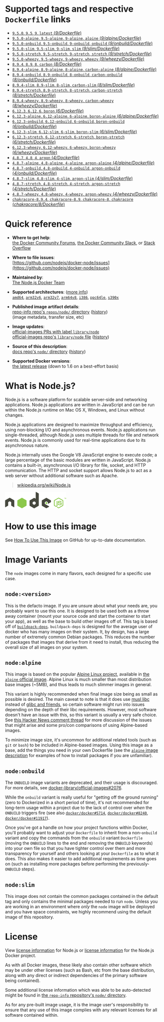 <!--

********************************************************************************

WARNING:

    DO NOT EDIT "node/README.md"

    IT IS AUTO-GENERATED

    (from the other files in "node/" combined with a set of templates)

********************************************************************************

-->

# Supported tags and respective `Dockerfile` links

-	[`9.5.0`, `9.5`, `9`, `latest` (*9/Dockerfile*)](https://github.com/nodejs/docker-node/blob/4e5eda8fedf7fa355de6037f01d5699d414c1da3/9/Dockerfile)
-	[`9.5.0-alpine`, `9.5-alpine`, `9-alpine`, `alpine` (*9/alpine/Dockerfile*)](https://github.com/nodejs/docker-node/blob/4e5eda8fedf7fa355de6037f01d5699d414c1da3/9/alpine/Dockerfile)
-	[`9.5.0-onbuild`, `9.5-onbuild`, `9-onbuild`, `onbuild` (*9/onbuild/Dockerfile*)](https://github.com/nodejs/docker-node/blob/db3b27c8388136b5e529861d7c3fa12fd8328301/9/onbuild/Dockerfile)
-	[`9.5.0-slim`, `9.5-slim`, `9-slim`, `slim` (*9/slim/Dockerfile*)](https://github.com/nodejs/docker-node/blob/4e5eda8fedf7fa355de6037f01d5699d414c1da3/9/slim/Dockerfile)
-	[`9.5.0-stretch`, `9.5-stretch`, `9-stretch`, `stretch` (*9/stretch/Dockerfile*)](https://github.com/nodejs/docker-node/blob/4e5eda8fedf7fa355de6037f01d5699d414c1da3/9/stretch/Dockerfile)
-	[`9.5.0-wheezy`, `9.5-wheezy`, `9-wheezy`, `wheezy` (*9/wheezy/Dockerfile*)](https://github.com/nodejs/docker-node/blob/4e5eda8fedf7fa355de6037f01d5699d414c1da3/9/wheezy/Dockerfile)
-	[`8.9.4`, `8.9`, `8`, `carbon` (*8/Dockerfile*)](https://github.com/nodejs/docker-node/blob/25f26146ac5b9f74add731b0b078e34411ae5831/8/Dockerfile)
-	[`8.9.4-alpine`, `8.9-alpine`, `8-alpine`, `carbon-alpine` (*8/alpine/Dockerfile*)](https://github.com/nodejs/docker-node/blob/4e5eda8fedf7fa355de6037f01d5699d414c1da3/8/alpine/Dockerfile)
-	[`8.9.4-onbuild`, `8.9-onbuild`, `8-onbuild`, `carbon-onbuild` (*8/onbuild/Dockerfile*)](https://github.com/nodejs/docker-node/blob/994f8286cb0efc92578902d5fd11182f63a59869/8/onbuild/Dockerfile)
-	[`8.9.4-slim`, `8.9-slim`, `8-slim`, `carbon-slim` (*8/slim/Dockerfile*)](https://github.com/nodejs/docker-node/blob/25f26146ac5b9f74add731b0b078e34411ae5831/8/slim/Dockerfile)
-	[`8.9.4-stretch`, `8.9-stretch`, `8-stretch`, `carbon-stretch` (*8/stretch/Dockerfile*)](https://github.com/nodejs/docker-node/blob/4e5eda8fedf7fa355de6037f01d5699d414c1da3/8/stretch/Dockerfile)
-	[`8.9.4-wheezy`, `8.9-wheezy`, `8-wheezy`, `carbon-wheezy` (*8/wheezy/Dockerfile*)](https://github.com/nodejs/docker-node/blob/4e5eda8fedf7fa355de6037f01d5699d414c1da3/8/wheezy/Dockerfile)
-	[`6.12.3`, `6.12`, `6`, `boron` (*6/Dockerfile*)](https://github.com/nodejs/docker-node/blob/25f26146ac5b9f74add731b0b078e34411ae5831/6/Dockerfile)
-	[`6.12.3-alpine`, `6.12-alpine`, `6-alpine`, `boron-alpine` (*6/alpine/Dockerfile*)](https://github.com/nodejs/docker-node/blob/4e5eda8fedf7fa355de6037f01d5699d414c1da3/6/alpine/Dockerfile)
-	[`6.12.3-onbuild`, `6.12-onbuild`, `6-onbuild`, `boron-onbuild` (*6/onbuild/Dockerfile*)](https://github.com/nodejs/docker-node/blob/29b421ce1fcd412432ee139dca842b40d6e28cce/6/onbuild/Dockerfile)
-	[`6.12.3-slim`, `6.12-slim`, `6-slim`, `boron-slim` (*6/slim/Dockerfile*)](https://github.com/nodejs/docker-node/blob/4e5eda8fedf7fa355de6037f01d5699d414c1da3/6/slim/Dockerfile)
-	[`6.12.3-stretch`, `6.12-stretch`, `6-stretch`, `boron-stretch` (*6/stretch/Dockerfile*)](https://github.com/nodejs/docker-node/blob/4e5eda8fedf7fa355de6037f01d5699d414c1da3/6/stretch/Dockerfile)
-	[`6.12.3-wheezy`, `6.12-wheezy`, `6-wheezy`, `boron-wheezy` (*6/wheezy/Dockerfile*)](https://github.com/nodejs/docker-node/blob/4e5eda8fedf7fa355de6037f01d5699d414c1da3/6/wheezy/Dockerfile)
-	[`4.8.7`, `4.8`, `4`, `argon` (*4/Dockerfile*)](https://github.com/nodejs/docker-node/blob/4e5eda8fedf7fa355de6037f01d5699d414c1da3/4/Dockerfile)
-	[`4.8.7-alpine`, `4.8-alpine`, `4-alpine`, `argon-alpine` (*4/alpine/Dockerfile*)](https://github.com/nodejs/docker-node/blob/4e5eda8fedf7fa355de6037f01d5699d414c1da3/4/alpine/Dockerfile)
-	[`4.8.7-onbuild`, `4.8-onbuild`, `4-onbuild`, `argon-onbuild` (*4/onbuild/Dockerfile*)](https://github.com/nodejs/docker-node/blob/2dfcf38dafc79c0e163293b8a84f4daf7c0d6898/4/onbuild/Dockerfile)
-	[`4.8.7-slim`, `4.8-slim`, `4-slim`, `argon-slim` (*4/slim/Dockerfile*)](https://github.com/nodejs/docker-node/blob/4e5eda8fedf7fa355de6037f01d5699d414c1da3/4/slim/Dockerfile)
-	[`4.8.7-stretch`, `4.8-stretch`, `4-stretch`, `argon-stretch` (*4/stretch/Dockerfile*)](https://github.com/nodejs/docker-node/blob/4e5eda8fedf7fa355de6037f01d5699d414c1da3/4/stretch/Dockerfile)
-	[`4.8.7-wheezy`, `4.8-wheezy`, `4-wheezy`, `argon-wheezy` (*4/wheezy/Dockerfile*)](https://github.com/nodejs/docker-node/blob/4e5eda8fedf7fa355de6037f01d5699d414c1da3/4/wheezy/Dockerfile)
-	[`chakracore-8.9.4`, `chakracore-8.9`, `chakracore-8`, `chakracore` (*chakracore/8/Dockerfile*)](https://github.com/nodejs/docker-node/blob/3f8fab48f2465cf2cc8f8ee0825a04626986e5b8/chakracore/8/Dockerfile)

# Quick reference

-	**Where to get help**:  
	[the Docker Community Forums](https://forums.docker.com/), [the Docker Community Slack](https://blog.docker.com/2016/11/introducing-docker-community-directory-docker-community-slack/), or [Stack Overflow](https://stackoverflow.com/search?tab=newest&q=docker)

-	**Where to file issues**:  
	[https://github.com/nodejs/docker-node/issues](https://github.com/nodejs/docker-node/issues)

-	**Maintained by**:  
	[The Node.js Docker Team](https://github.com/nodejs/docker-node)

-	**Supported architectures**: ([more info](https://github.com/docker-library/official-images#architectures-other-than-amd64))  
	[`amd64`](https://hub.docker.com/r/amd64/node/), [`arm32v6`](https://hub.docker.com/r/arm32v6/node/), [`arm32v7`](https://hub.docker.com/r/arm32v7/node/), [`arm64v8`](https://hub.docker.com/r/arm64v8/node/), [`i386`](https://hub.docker.com/r/i386/node/), [`ppc64le`](https://hub.docker.com/r/ppc64le/node/), [`s390x`](https://hub.docker.com/r/s390x/node/)

-	**Published image artifact details**:  
	[repo-info repo's `repos/node/` directory](https://github.com/docker-library/repo-info/blob/master/repos/node) ([history](https://github.com/docker-library/repo-info/commits/master/repos/node))  
	(image metadata, transfer size, etc)

-	**Image updates**:  
	[official-images PRs with label `library/node`](https://github.com/docker-library/official-images/pulls?q=label%3Alibrary%2Fnode)  
	[official-images repo's `library/node` file](https://github.com/docker-library/official-images/blob/master/library/node) ([history](https://github.com/docker-library/official-images/commits/master/library/node))

-	**Source of this description**:  
	[docs repo's `node/` directory](https://github.com/docker-library/docs/tree/master/node) ([history](https://github.com/docker-library/docs/commits/master/node))

-	**Supported Docker versions**:  
	[the latest release](https://github.com/docker/docker-ce/releases/latest) (down to 1.6 on a best-effort basis)

# What is Node.js?

Node.js is a software platform for scalable server-side and networking applications. Node.js applications are written in JavaScript and can be run within the Node.js runtime on Mac OS X, Windows, and Linux without changes.

Node.js applications are designed to maximize throughput and efficiency, using non-blocking I/O and asynchronous events. Node.js applications run single-threaded, although Node.js uses multiple threads for file and network events. Node.js is commonly used for real-time applications due to its asynchronous nature.

Node.js internally uses the Google V8 JavaScript engine to execute code; a large percentage of the basic modules are written in JavaScript. Node.js contains a built-in, asynchronous I/O library for file, socket, and HTTP communication. The HTTP and socket support allows Node.js to act as a web server without additional software such as Apache.

> [wikipedia.org/wiki/Node.js](https://en.wikipedia.org/wiki/Node.js)

![logo](https://raw.githubusercontent.com/docker-library/docs/01c12653951b2fe592c1f93a13b4e289ada0e3a1/node/logo.png)

# How to use this image

See [How To Use This Image](https://github.com/nodejs/docker-node/blob/master/README.md#how-to-use-this-image) on GitHub for up-to-date documentation.

# Image Variants

The `node` images come in many flavors, each designed for a specific use case.

## `node:<version>`

This is the defacto image. If you are unsure about what your needs are, you probably want to use this one. It is designed to be used both as a throw away container (mount your source code and start the container to start your app), as well as the base to build other images off of. This tag is based off of [`buildpack-deps`](https://registry.hub.docker.com/_/buildpack-deps/). `buildpack-deps` is designed for the average user of docker who has many images on their system. It, by design, has a large number of extremely common Debian packages. This reduces the number of packages that images that derive from it need to install, thus reducing the overall size of all images on your system.

## `node:alpine`

This image is based on the popular [Alpine Linux project](http://alpinelinux.org), available in [the `alpine` official image](https://hub.docker.com/_/alpine). Alpine Linux is much smaller than most distribution base images (~5MB), and thus leads to much slimmer images in general.

This variant is highly recommended when final image size being as small as possible is desired. The main caveat to note is that it does use [musl libc](http://www.musl-libc.org) instead of [glibc and friends](http://www.etalabs.net/compare_libcs.html), so certain software might run into issues depending on the depth of their libc requirements. However, most software doesn't have an issue with this, so this variant is usually a very safe choice. See [this Hacker News comment thread](https://news.ycombinator.com/item?id=10782897) for more discussion of the issues that might arise and some pro/con comparisons of using Alpine-based images.

To minimize image size, it's uncommon for additional related tools (such as `git` or `bash`) to be included in Alpine-based images. Using this image as a base, add the things you need in your own Dockerfile (see the [`alpine` image description](https://hub.docker.com/_/alpine/) for examples of how to install packages if you are unfamiliar).

## `node:onbuild`

The `ONBUILD` image variants are deprecated, and their usage is discouraged. For more details, see [docker-library/official-images#2076](https://github.com/docker-library/official-images/issues/2076).

While the `onbuild` variant is really useful for "getting off the ground running" (zero to Dockerized in a short period of time), it's not recommended for long-term usage within a project due to the lack of control over *when* the `ONBUILD` triggers fire (see also [`docker/docker#5714`](https://github.com/docker/docker/issues/5714), [`docker/docker#8240`](https://github.com/docker/docker/issues/8240), [`docker/docker#11917`](https://github.com/docker/docker/issues/11917)).

Once you've got a handle on how your project functions within Docker, you'll probably want to adjust your `Dockerfile` to inherit from a non-`onbuild` variant and copy the commands from the `onbuild` variant `Dockerfile` (moving the `ONBUILD` lines to the end and removing the `ONBUILD` keywords) into your own file so that you have tighter control over them and more transparency for yourself and others looking at your `Dockerfile` as to what it does. This also makes it easier to add additional requirements as time goes on (such as installing more packages before performing the previously-`ONBUILD` steps).

## `node:slim`

This image does not contain the common packages contained in the default tag and only contains the minimal packages needed to run `node`. Unless you are working in an environment where *only* the `node` image will be deployed and you have space constraints, we highly recommend using the default image of this repository.

# License

View [license information](https://github.com/nodejs/node/blob/master/LICENSE) for Node.js or [license information](https://github.com/nodejs/docker-node/blob/master/LICENSE) for the Node.js Docker project.

As with all Docker images, these likely also contain other software which may be under other licenses (such as Bash, etc from the base distribution, along with any direct or indirect dependencies of the primary software being contained).

Some additional license information which was able to be auto-detected might be found in [the `repo-info` repository's `node/` directory](https://github.com/docker-library/repo-info/tree/master/repos/node).

As for any pre-built image usage, it is the image user's responsibility to ensure that any use of this image complies with any relevant licenses for all software contained within.
